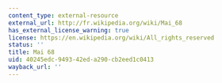 ```yaml
---
content_type: external-resource
external_url: http://fr.wikipedia.org/wiki/Mai_68
has_external_license_warning: true
license: https://en.wikipedia.org/wiki/All_rights_reserved
status: ''
title: Mai 68
uid: 40245edc-9493-42ed-a290-cb2eed1c0413
wayback_url: ''
---
```

